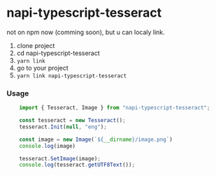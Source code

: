 # napi-typescript-tesseract

not on npm now (comming soon), but u can localy link.

1. clone project
2. cd napi-typescript-tesseract
3. `yarn link`
4. go to your project
5. `yarn link napi-typescript-tesseract`

### Usage

```js
    import { Tesseract, Image } from "napi-typescript-tesseract";

    const tesseract = new Tesseract();
    tesseract.Init(null, "eng");

    const image = new Image(`${__dirname}/image.png`)
    console.log(image)

    tesseract.SetImage(image);
    console.log(tesseract.getUTF8Text());
```
